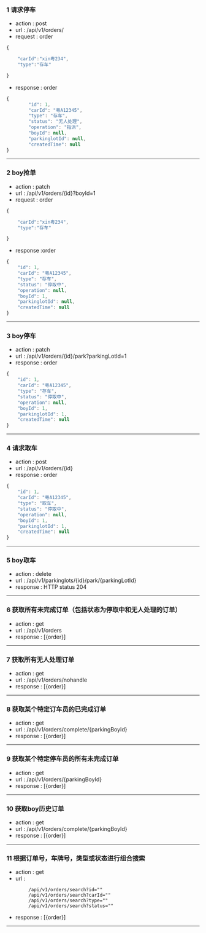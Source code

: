 ### 1 请求停车
+ action : post 
+ url : /api/v1/orders/
+ request : order 
```javascript
{

    "carId":"xin粤234",
    "type":"存车"

}
```
+ response : order
```javascript
{
        "id": 1,
        "carId": "粤A12345",
        "type": "存车",
        "status": "无人处理",
        "operation": "指派",
        "boyId": null,
        "parkinglotId": null,
        "createdTime": null
}
```
* * *

### 2 boy抢单
+ action : patch 
+ url : /api/v1/orders/{id}?boyId=1
+ request : order 
```javascript
{

    "carId":"xin粤234",
    "type":"存车"

}
```
+ response :order
```javascript
{
    "id": 1,
    "carId": "粤A12345",
    "type": "存车",
    "status": "停取中",
    "operation": null,
    "boyId": 1,
    "parkinglotId": null,
    "createdTime": null
}
```
* * *

### 3 boy停车
+ action : patch 
+ url : /api/v1/orders/{id}/park?parkingLotId=1
+ response : order 
```javascript
{
    "id": 1,
    "carId": "粤A12345",
    "type": "存车",
    "status": "停取中",
    "operation": null,
    "boyId": 1,
    "parkinglotId": 1,
    "createdTime": null
}
```
* * *

### 4 请求取车
+ action : post
+ url : /api/v1/orders/{id}
+ response : order 
```javascript
{
    "id": 1,
    "carId": "粤A12345",
    "type": "取车",
    "status": "停取中",
    "operation": null,
    "boyId": 1,
    "parkinglotId": 1,
    "createdTime": null
}
```
* * *

### 5 boy取车
+ action : delete
+ url : /api/v1/parkinglots/{id}/park/{parkingLotId}
+ response : HTTP status 204
* * *

### 6 获取所有未完成订单（包括状态为停取中和无人处理的订单）
+ action : get
+ url : /api/v1/orders
+ response : [{order}]
* * *

### 7 获取所有无人处理订单
+ action : get
+ url : /api/v1/orders/nohandle
+ response : [{order}]
* * *

### 8 获取某个特定订车员的已完成订单
+ action : get
+ url : /api/v1/orders/complete/{parkingBoyId}
+ response : [{order}]
* * *

### 9 获取某个特定停车员的所有未完成订单
+ action : get
+ url : /api/v1/orders/{parkingBoyId}
+ response : [{order}]
* * *

###  10 获取boy历史订单
+ action : get 
+ url : /api/v1/orders/complete/{parkingBoyId}
+ response : [{order}]
* * *

### 11 根据订单号，车牌号，类型或状态进行组合搜索
+ action : get
+ url : 
```
        /api/v1/orders/search?id=""
        /api/v1/orders/search?carId=""
        /api/v1/orders/search?type=""
        /api/v1/orders/search?status=""
```
+ response : [{order}]
* * *


